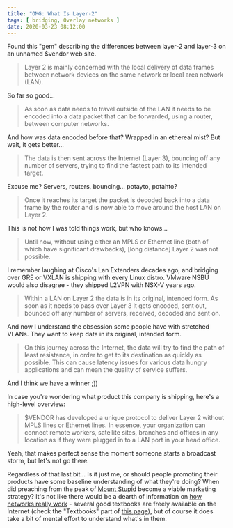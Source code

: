```yaml
---
title: "OMG: What Is Layer-2"
tags: [ bridging, Overlay networks ]
date: 2020-03-23 08:12:00
---
```

Found this "gem" describing the differences between layer-2 and layer-3 on an unnamed $vendor web site.

> Layer 2 is mainly concerned with the local delivery of data frames between network devices on the same network or local area network (LAN).

So far so good...
<!--more-->
> As soon as data needs to travel outside of the LAN it needs to be encoded into a data packet that can be forwarded, using a router, between computer networks.

And how was data encoded before that? Wrapped in an ethereal mist? But wait, it gets better...

> The data is then sent across the Internet (Layer 3), bouncing off any number of servers, trying to find the fastest path to its intended target.

Excuse me? Servers, routers, bouncing... potayto, potahto?

> Once it reaches its target the packet is decoded back into a data frame by the router and is now able to move around the host LAN on Layer 2.

This is not how I was told things work, but who knows...

> Until now, without using either an MPLS or Ethernet line (both of which have significant drawbacks), [long distance] Layer 2 was not possible.

I remember laughing at Cisco's Lan Extenders decades ago, and bridging over GRE or VXLAN is shipping with every Linux distro. VMware NSBU would also disagree - they shipped L2VPN with NSX-V years ago.

> Within a LAN on Layer 2 the data is in its original, intended form. As soon as it needs to pass over Layer 3 it gets encoded, sent out, bounced off any number of servers, received, decoded and sent on.

And now I understand the obsession some people have with stretched VLANs. They want to keep data in its original, intended form.

> On this journey across the Internet, the data will try to find the path of least resistance, in order to get to its destination as quickly as possible. This can cause latency issues for various data hungry applications and can mean the quality of service suffers.

And I think we have a winner ;))

In case you're wondering what product this company is shipping, here's a high-level overview:

> $VENDOR has developed a unique protocol to deliver Layer 2 without MPLS lines or Ethernet lines. In essence, your organization can connect remote workers, satellite sites, branches and offices in any location as if they were plugged in to a LAN port in your head office.

Yeah, that makes perfect sense the moment someone starts a broadcast storm, but let's not go there.

Regardless of that last bit... Is it just me, or should people promoting their products have some baseline understanding of what they're doing? When did preaching from the peak of [Mount Stupid](https://www.smbc-comics.com/?id=2475) become a viable marketing strategy? It's not like there would be a dearth of information on [how networks really work](https://www.ipspace.net/How_Networks_Really_Work) - several good textbooks are freely available on the Internet (check the "Textbooks" part of [this page](https://my.ipspace.net/bin/list?id=Fundamentals)), but of course it does take a bit of mental effort to understand what's in them.